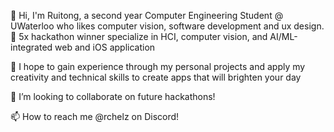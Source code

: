  👋 Hi, I'm Ruitong, a second year Computer Engineering Student @ UWaterloo who likes computer vision, software development and ux design.  
 🌱 5x hackathon winner specialize in HCI, computer vision, and AI/ML-integrated web and iOS application
 
 📌 I hope to gain experience through my personal projects and apply my creativity and technical skills to create apps that will brighten your day 
 
 💞️ I’m looking to collaborate on future hackathons! 
 
 📫 How to reach me @rchelz on Discord!

<!--
rachruby/rachruby is a ✨ special ✨ repository because its `README.md` (this file) appears on your GitHub profile.
You can click the Preview link to take a look at your changes.

-->

